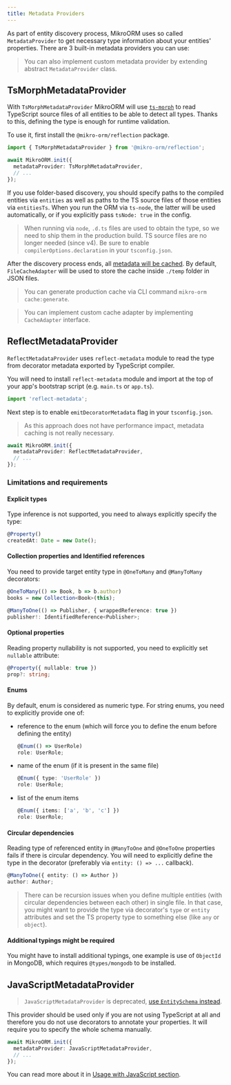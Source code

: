 ```yaml
---
title: Metadata Providers
---
```


As part of entity discovery process, MikroORM uses so called `MetadataProvider` to get necessary
type information about your entities' properties. There are 3 built-in metadata providers you can 
use:

> You can also implement custom metadata provider by extending abstract `MetadataProvider` class.

## TsMorphMetadataProvider

With `TsMorphMetadataProvider` MikroORM will use [`ts-morph`](https://github.com/dsherret/ts-morph) to read 
TypeScript source files of all entities to be able to detect all types. Thanks to this, 
defining the type is enough for runtime validation.

To use it, first install the `@mikro-orm/reflection` package.

```typescript
import { TsMorphMetadataProvider } from '@mikro-orm/reflection';

await MikroORM.init({
  metadataProvider: TsMorphMetadataProvider,
  // ...
});
```

If you use folder-based discovery, you should specify paths to
the compiled entities via `entities` as well as paths to the TS source files of
those entities via `entitiesTs`. When you run the ORM via `ts-node`, the latter
will be used automatically, or if you explicitly pass `tsNode: true` in the config.

> When running via `node`, `.d.ts` files are used to obtain the type, so we 
> need to ship them in the production build. TS source files are no longer 
> needed (since v4). Be sure to enable `compilerOptions.declaration` in your
> `tsconfig.json`.

After the discovery process ends, all [metadata will be cached](metadata-cache.md). By default, 
`FileCacheAdapter` will be used to store the cache inside `./temp` folder in JSON files. 

> You can generate production cache via CLI command `mikro-orm cache:generate`.

> You can implement custom cache adapter by implementing `CacheAdapter` interface.

## ReflectMetadataProvider

`ReflectMetadataProvider` uses `reflect-metadata` module to read the type from decorator 
metadata exported by TypeScript compiler. 

You will need to install `reflect-metadata` module and import at the top of your app's 
bootstrap script (e.g. `main.ts` or `app.ts`). 

```typescript
import 'reflect-metadata';
```

Next step is to enable `emitDecoratorMetadata` flag in your `tsconfig.json`.

> As this approach does not have performance impact, metadata caching is not really necessary. 

```typescript
await MikroORM.init({
  metadataProvider: ReflectMetadataProvider,
  // ...
});
```

### Limitations and requirements

#### Explicit types

Type inference is not supported, you need to always explicitly specify the type:

```typescript
@Property()
createdAt: Date = new Date();
```

#### Collection properties and Identified references

You need to provide target entity type in `@OneToMany` and `@ManyToMany` decorators:

```typescript
@OneToMany(() => Book, b => b.author)
books = new Collection<Book>(this);

@ManyToOne(() => Publisher, { wrappedReference: true })
publisher!: IdentifiedReference<Publisher>;
```

#### Optional properties

Reading property nullability is not supported, you need to explicitly set `nullable` attribute:

```typescript
@Property({ nullable: true })
prop?: string;
```

#### Enums

By default, enum is considered as numeric type. For string enums, you need to explicitly 
provide one of:

- reference to the enum (which will force you to define the enum before defining the entity)
  ```typescript
  @Enum(() => UserRole)
  role: UserRole;
  ```
- name of the enum (if it is present in the same file)
  ```typescript
  @Enum({ type: 'UserRole' })
  role: UserRole;
  ```
- list of the enum items
  ```typescript
  @Enum({ items: ['a', 'b', 'c'] })
  role: UserRole;
  ```

#### Circular dependencies

Reading type of referenced entity in `@ManyToOne` and `@OneToOne` properties fails if there is 
circular dependency. You will need to explicitly define the type in the decorator (preferably 
via `entity: () => ...` callback).

```typescript
@ManyToOne({ entity: () => Author })
author: Author;
``` 

> There can be recursion issues when you define multiple entities (with circular dependencies 
> between each other) in single file. In that case, you might want to provide the type via decorator's
> `type` or `entity` attributes and set the TS property type to something else (like `any` or `object`).

#### Additional typings might be required

You might have to install additional typings, one example is use of `ObjectId` in MongoDB, 
which requires `@types/mongodb` to be installed. 

## JavaScriptMetadataProvider

> `JavaScriptMetadataProvider` is deprecated, [use `EntitySchema` instead](entity-schema.md).

This provider should be used only if you are not using TypeScript at all and therefore you do 
not use decorators to annotate your properties. It will require you to specify the whole schema 
manually. 

```typescript
await MikroORM.init({
  metadataProvider: JavaScriptMetadataProvider,
  // ...
});
```

You can read more about it in [Usage with JavaScript section](usage-with-js.md).
